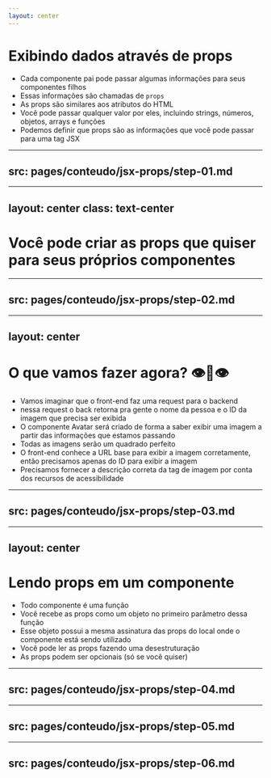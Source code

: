 ```yaml
---
layout: center
---
```


# Exibindo dados através de props

- Cada componente pai pode passar algumas informações para seus componentes filhos
- Essas informações são chamadas de `props`
- As props são similares aos atributos do HTML
- Você pode passar qualquer valor por eles, incluindo strings, números, objetos, arrays e funções
- Podemos definir que props são as informações que você pode passar para uma tag JSX

---
src: pages/conteudo/jsx-props/step-01.md
---

---
layout: center
class: text-center
---

# Você pode criar as props que quiser para seus próprios componentes

---
src: pages/conteudo/jsx-props/step-02.md
---

---
layout: center
---

# O que vamos fazer agora? 👁️👄👁️

- Vamos imaginar que o front-end faz uma request para o backend
- nessa request o back retorna pra gente o nome da pessoa e o ID da imagem que precisa ser exibida
- O componente Avatar será criado de forma a saber exibir uma imagem a partir das informações que estamos passando
- Todas as imagens serão um quadrado perfeito
- O front-end conhece a URL base para exibir a imagem corretamente, então precisamos apenas do ID para exibir a imagem
- Precisamos fornecer a descrição correta da tag de imagem por conta dos recursos de acessibilidade


---
src: pages/conteudo/jsx-props/step-03.md
---

---
layout: center
---

# Lendo props em um componente

- Todo componente é uma função
- Você recebe as props como um objeto no primeiro parâmetro dessa função
- Esse objeto possui a mesma assinatura das props do local onde o componente está sendo utilizado
- Você pode ler as props fazendo uma desestruturação
- As props podem ser opcionais (só se você quiser)


---
src: pages/conteudo/jsx-props/step-04.md
---

---
src: pages/conteudo/jsx-props/step-05.md
---

---
src: pages/conteudo/jsx-props/step-06.md
---

